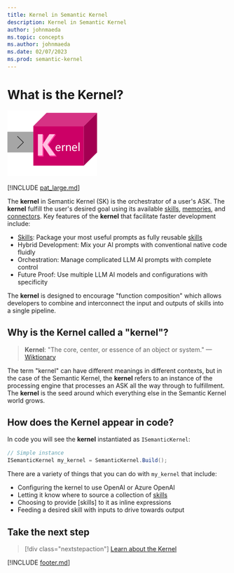 ```yaml
---
title: Kernel in Semantic Kernel
description: Kernel in Semantic Kernel
author: johnmaeda
ms.topic: concepts
ms.author: johnmaeda
ms.date: 02/07/2023
ms.prod: semantic-kernel
---
```

# What is the Kernel?

![](../media/kernelsm.png)

[!INCLUDE [pat_large.md](../includes/pat_large.md)]

The **kernel** in Semantic Kernel (SK) is the orchestrator of a user's ASK. The **kernel** fulfill the user's desired goal using its available [skills](skills), [memories](memories), and [connectors](connectors). Key features of the **kernel** that facilitate faster development include:

* [Skills](skills): Package your most useful prompts as fully reusable [skills](skills)
* Hybrid Development: Mix your AI prompts with conventional native code fluidly
* Orchestration: Manage complicated LLM AI prompts with complete control
* Future Proof: Use multiple LLM AI models and configurations with specificity

The **kernel** is designed to encourage "function composition" which allows developers to combine and interconnect the input and outputs of skills into a single pipeline.

## Why is the Kernel called a "kernel"?

> **Kernel**: "The core, center, or essence of an object or system." —[Wiktionary](https://en.wiktionary.org/wiki/kernel)

The term "kernel" can have different meanings in different contexts, but in the case of the Semantic Kernel, the **kernel** refers to an instance of the processing engine that processes an ASK all the way through to fulfillment. The **kernel** is the seed around which everything else in the Semantic Kernel world grows.

## How does the Kernel appear in code?

In code you will see the **kernel** instantiated as `ISemanticKernel`:

```csharp
// Simple instance
ISemanticKernel my_kernel = SemanticKernel.Build();
```

There are a variety of things that you can do with `my_kernel` that include:

* Configuring the kernel to use OpenAI or Azure OpenAI
* Letting it know where to source a collection of [skills](skills)
* Choosing to provide [skills] to it as inline expressions
* Feeding a desired skill with inputs to drive towards output

## Take the next step

> [!div class="nextstepaction"]
> [Learn about the Kernel](kernel)

[!INCLUDE [footer.md](../includes/footer.md)]
